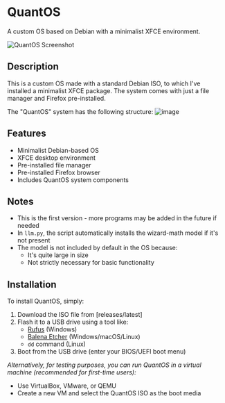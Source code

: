 # QuantOS

A custom OS based on Debian with a minimalist XFCE environment.



![QuantOS Screenshot](https://github.com/justworking505/QuantitativeDebian/blob/main/desktoppng)



## Description

This is a custom OS made with a standard Debian ISO, to which I've installed a minimalist XFCE package. The system comes with just a file manager and Firefox pre-installed.

The "QuantOS" system has the following structure:
![image](https://github.com/user-attachments/assets/2291346e-43a9-4206-936a-10430a4d3b60)


## Features

- Minimalist Debian-based OS
- XFCE desktop environment
- Pre-installed file manager
- Pre-installed Firefox browser
- Includes QuantOS system components

## Notes

- This is the first version - more programs may be added in the future if needed
- In `llm.py`, the script automatically installs the wizard-math model if it's not present
- The model is not included by default in the OS because:
  - It's quite large in size
  - Not strictly necessary for basic functionality

## Installation


To install QuantOS, simply:

1. Download the ISO file from [releases/latest]
2. Flash it to a USB drive using a tool like:
   - [Rufus](https://rufus.ie/) (Windows)
   - [Balena Etcher](https://www.balena.io/etcher/) (Windows/macOS/Linux)
   - `dd` command (Linux)
3. Boot from the USB drive (enter your BIOS/UEFI boot menu)
   
*Alternatively, for testing purposes, you can run QuantOS in a virtual machine (recommended for first-time users):*
- Use VirtualBox, VMware, or QEMU
- Create a new VM and select the QuantOS ISO as the boot media


